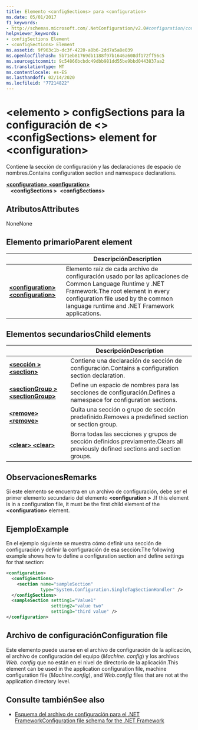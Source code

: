 ```yaml
---
title: Elemento <configSections> para <configuration>
ms.date: 05/01/2017
f1_keywords:
- http://schemas.microsoft.com/.NetConfiguration/v2.0#configuration/configSections
helpviewer_keywords:
- configSections Element
- <configSections> Element
ms.assetid: 9f963c1b-dc3f-4220-a8b6-2dd7a5a8e039
ms.openlocfilehash: 5b71eb81769db1188f97b1646a608df172ff56c5
ms.sourcegitcommit: 9c54866bcbdc49dbb981dd55be9bbd0443837aa2
ms.translationtype: MT
ms.contentlocale: es-ES
ms.lasthandoff: 02/14/2020
ms.locfileid: "77214822"
---
```

# <a name="configsections-element-for-configuration"></a><span data-ttu-id="0d594-102">\<elemento > configSections para la configuración de \<></span><span class="sxs-lookup"><span data-stu-id="0d594-102">\<configSections> element for \<configuration></span></span>

<span data-ttu-id="0d594-103">Contiene la sección de configuración y las declaraciones de espacio de nombres.</span><span class="sxs-lookup"><span data-stu-id="0d594-103">Contains configuration section and namespace declarations.</span></span>

<span data-ttu-id="0d594-104">[ **\<configuration>** ](configuration-element.md) </span><span class="sxs-lookup"><span data-stu-id="0d594-104">[**\<configuration>**](configuration-element.md) </span></span>  
<span data-ttu-id="0d594-105">&nbsp;&nbsp; **\<configSections >**</span><span class="sxs-lookup"><span data-stu-id="0d594-105">&nbsp;&nbsp;**\<configSections>**</span></span>

## <a name="attributes"></a><span data-ttu-id="0d594-106">Atributos</span><span class="sxs-lookup"><span data-stu-id="0d594-106">Attributes</span></span>

<span data-ttu-id="0d594-107">None</span><span class="sxs-lookup"><span data-stu-id="0d594-107">None</span></span>

## <a name="parent-element"></a><span data-ttu-id="0d594-108">Elemento primario</span><span class="sxs-lookup"><span data-stu-id="0d594-108">Parent element</span></span>

|     | <span data-ttu-id="0d594-109">Descripción</span><span class="sxs-lookup"><span data-stu-id="0d594-109">Description</span></span> |
| --- | ----------- |
| [<span data-ttu-id="0d594-110"> **\<configuration>** </span><span class="sxs-lookup"><span data-stu-id="0d594-110">**\<configuration>**</span></span>](configuration-element.md) | <span data-ttu-id="0d594-111">Elemento raíz de cada archivo de configuración usado por las aplicaciones de Common Language Runtime y .NET Framework.</span><span class="sxs-lookup"><span data-stu-id="0d594-111">The root element in every configuration file used by the common language runtime and .NET Framework applications.</span></span> |

## <a name="child-elements"></a><span data-ttu-id="0d594-112">Elementos secundarios</span><span class="sxs-lookup"><span data-stu-id="0d594-112">Child elements</span></span>

|     | <span data-ttu-id="0d594-113">Descripción</span><span class="sxs-lookup"><span data-stu-id="0d594-113">Description</span></span> |
| --- | ----------- |
| [<span data-ttu-id="0d594-114"> **\<sección >** </span><span class="sxs-lookup"><span data-stu-id="0d594-114">**\<section>**</span></span>](section-element.md) | <span data-ttu-id="0d594-115">Contiene una declaración de sección de configuración.</span><span class="sxs-lookup"><span data-stu-id="0d594-115">Contains a configuration section declaration.</span></span> |
| [<span data-ttu-id="0d594-116"> **\<sectionGroup >** </span><span class="sxs-lookup"><span data-stu-id="0d594-116">**\<sectionGroup>**</span></span>](sectiongroup-element-for-configsections.md) | <span data-ttu-id="0d594-117">Define un espacio de nombres para las secciones de configuración.</span><span class="sxs-lookup"><span data-stu-id="0d594-117">Defines a namespace for configuration sections.</span></span> |
| [<span data-ttu-id="0d594-118"> **\<remove>** </span><span class="sxs-lookup"><span data-stu-id="0d594-118">**\<remove>**</span></span>](remove-element-for-configsections.md) | <span data-ttu-id="0d594-119">Quita una sección o grupo de sección predefinido.</span><span class="sxs-lookup"><span data-stu-id="0d594-119">Removes a predefined section or section group.</span></span> |
| [<span data-ttu-id="0d594-120"> **\<clear>** </span><span class="sxs-lookup"><span data-stu-id="0d594-120">**\<clear>**</span></span>](clear-element-for-configsections.md) | <span data-ttu-id="0d594-121">Borra todas las secciones y grupos de sección definidos previamente.</span><span class="sxs-lookup"><span data-stu-id="0d594-121">Clears all previously defined sections and section groups.</span></span> |

## <a name="remarks"></a><span data-ttu-id="0d594-122">Observaciones</span><span class="sxs-lookup"><span data-stu-id="0d594-122">Remarks</span></span>

<span data-ttu-id="0d594-123">Si este elemento se encuentra en un archivo de configuración, debe ser el primer elemento secundario del elemento **\<configuration >** .</span><span class="sxs-lookup"><span data-stu-id="0d594-123">If this element is in a configuration file, it must be the first child element of the **\<configuration>** element.</span></span>

## <a name="example"></a><span data-ttu-id="0d594-124">Ejemplo</span><span class="sxs-lookup"><span data-stu-id="0d594-124">Example</span></span>

<span data-ttu-id="0d594-125">En el ejemplo siguiente se muestra cómo definir una sección de configuración y definir la configuración de esa sección:</span><span class="sxs-lookup"><span data-stu-id="0d594-125">The following example shows how to define a configuration section and define settings for that section:</span></span>

```xml
<configuration>
  <configSections>
    <section name="sampleSection"
             type="System.Configuration.SingleTagSectionHandler" />
  </configSections>
  <sampleSection setting1="Value1" 
                 setting2="value two" 
                 setting3="third value" />
</configuration>
```

## <a name="configuration-file"></a><span data-ttu-id="0d594-126">Archivo de configuración</span><span class="sxs-lookup"><span data-stu-id="0d594-126">Configuration file</span></span>

<span data-ttu-id="0d594-127">Este elemento puede usarse en el archivo de configuración de la aplicación, el archivo de configuración del equipo (*Machine. config*) y los archivos *Web. config* que no están en el nivel de directorio de la aplicación.</span><span class="sxs-lookup"><span data-stu-id="0d594-127">This element can be used in the application configuration file, machine configuration file (*Machine.config*), and *Web.config* files that are not at the application directory level.</span></span>

## <a name="see-also"></a><span data-ttu-id="0d594-128">Consulte también</span><span class="sxs-lookup"><span data-stu-id="0d594-128">See also</span></span>

- [<span data-ttu-id="0d594-129">Esquema del archivo de configuración para el .NET Framework</span><span class="sxs-lookup"><span data-stu-id="0d594-129">Configuration file schema for the .NET Framework</span></span>](index.md)
